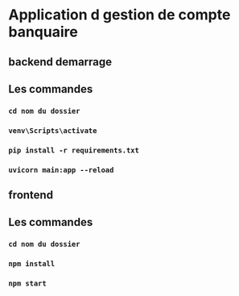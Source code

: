 # Application d gestion de compte banquaire

## backend demarrage 
## Les commandes
### `cd nom du dossier`
### `venv\Scripts\activate`
### `pip install -r requirements.txt`
### `uvicorn main:app --reload`

## frontend
## Les commandes
### `cd nom du dossier`
### `npm install`
### `npm start`